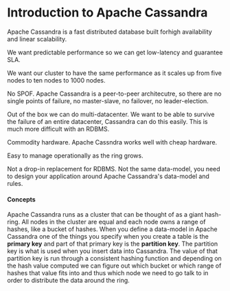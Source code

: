 # Introduction to Apache Cassandra

Apache Cassandra is a fast distributed database built forhigh availability and linear scalability.

<p>We want predictable performance so we can get low-latency and guarantee SLA.
<p>We want our cluster to have the same performance as it scales up from five nodes to ten nodes to 1000 nodes.
<p>No SPOF. Apache Cassandra is a peer-to-peer architecutre, so there are no single points of failure, no master-slave, no failover, no leader-election.
<p>Out of the box we can do multi-datacenter. We want to be able to survive the failure of an entire datacenter, Cassandra can do this easily. This is much more difficult with an RDBMS.
<p>Commodity hardware. Apache Cassndra works well with cheap hardware.
<p>Easy to manage operationally as the ring grows.
<p>Not a drop-in replacement for RDBMS. Not the same data-model, you need to design your application around Apache Cassandra's data-model and rules.

#### Concepts
Apache Cassandra runs as a cluster that can be thought of as a giant hash-ring. All nodes in the cluster are equal and each node owns a range of hashes, like a bucket of hashes. When you define a data-model in Apache Cassandra one of the things you specify when you create a table is the __primary key__ and part of that primary key is the __partition key__. The partition key is what is used when you insert data into Cassandra. The value of that partition key is run through a consistent hashing function and depending on the hash value computed we can figure out which bucket or which range of hashes that value fits into and thus which node we need to go talk to in order to distribute the data around the ring.
